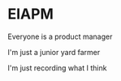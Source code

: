 # EIAPM
Everyone is a product manager

I'm just a junior yard farmer

I'm just recording what I think
